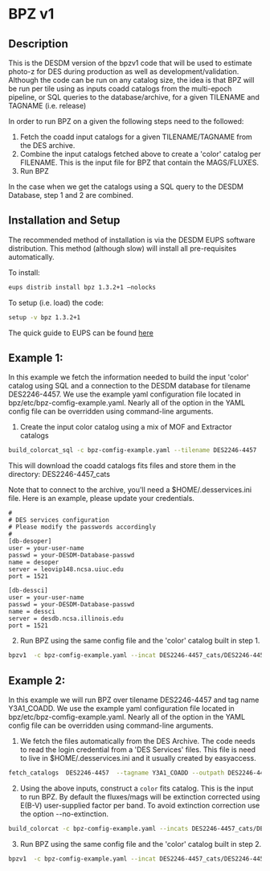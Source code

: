 # BPZ v1

Description
-----------

This is the DESDM version of the bpzv1 code that will be used to estimate photo-z for DES during production as well as development/validation. Although the code can be run on any catalog size, the idea is that BPZ will be run per tile using as inputs coadd catalogs from the multi-epoch pipeline, or SQL queries to the database/archive, for a given TILENAME and TAGNAME (i.e. release)

In order to run BPZ on a given the following steps need to the followed:
1. Fetch the coadd input catalogs for a given TILENAME/TAGNAME from the DES archive.
2. Combine the input catalogs fetched above to create a 'color' catalog per FILENAME. This is the input file for BPZ that contain the MAGS/FLUXES.
3. Run BPZ

In the case when we get the catalogs using a SQL query to the DESDM Database, step 1 and 2 are combined.


Installation and Setup
----------------------

The recommended method of installation is via the DESDM EUPS software distribution. This method (although slow) will install all pre-requisites automatically. 

To install:

```bash
eups distrib install bpz 1.3.2+1 —nolocks
```

To setup (i.e. load) the code:
```bash
setup -v bpz 1.3.2+1
```

The quick guide to EUPS can be found [here](https://opensource.ncsa.illinois.edu/confluence/display/DESDM/The+Impatient%27s+Guide+to+DESDM+EUPS+installation)


Example 1:
----------

In this example we fetch the information needed to build the input 'color' catalog using SQL and a connection to the DESDM database for tilename DES2246-4457. We use the example yaml configuration file located in bpz/etc/bpz-comfig-example.yaml. Nearly all of the option in the YAML config file can be overridden using command-line arguments.


1. Create the input color catalog using a mix of MOF and Extractor catalogs

```bash
build_colorcat_sql -c bpz-comfig-example.yaml --tilename DES2246-4457  --outcat DES2246-4457_cats/DES2246-4457_r2583p01_color.fits 
```

This will download the coadd catalogs fits files and store them in the directory: DES2246-4457_cats

Note that to connect to the archive, you'll need a $HOME/.desservices.ini file. Here is an example, please update your credentials.

```
#
# DES services configuration
# Please modify the passwords accordingly
#
[db-desoper]
user = your-user-name
passwd = your-DESDM-Database-passwd
name = desoper
server = leovip148.ncsa.uiuc.edu
port = 1521

[db-dessci]
user = your-user-name
passwd = your-DESDM-Database-passwd
name = dessci
server = desdb.ncsa.illinois.edu
port = 1521
```

2. Run BPZ using the same config file and the 'color' catalog built in step 1.

```bash
bpzv1  -c bpz-comfig-example.yaml --incat DES2246-4457_cats/DES2246-4457_r2583p01_color.fits --n_jobs 6  --outbpz DES2246-4457_cats/DES2246-4457_r2583p01_bpz.fits
```




Example 2:
----------

In this example we will run BPZ over tilename DES2246-4457 and tag name Y3A1_COADD. We use the example yaml configuration file located in bpz/etc/bpz-comfig-example.yaml. Nearly all of the option in the YAML config file can be overridden using command-line arguments.

1. We fetch the files automatically from the DES Archive. The code needs to read the login credential from a 'DES Services' files. This file is need to live in $HOME/.desservices.ini  and it usually created by easyaccess.

```bash
fetch_catalogs  DES2246-4457  --tagname Y3A1_COADD --outpath DES2246-4457_cats --clobber --verbose 
```

2. Using the above inputs, construct a `color` fits catalog. This is the input to run BPZ. By default the fluxes/mags will be extinction corrected using E(B-V) user-supplied factor per band. To avoid extinction correction use the option --no-extinction.
```bash
build_colorcat -c bpz-comfig-example.yaml --incats DES2246-4457_cats/DES2246-4457_r2583p01_*cat.fits  --outcat DES2246-4457_cats/DES2246-4457_r2583p01_color.fits
```

3. Run BPZ using the same config file and the 'color' catalog built in step 2.

```bash
bpzv1  -c bpz-comfig-example.yaml --incat DES2246-4457_cats/DES2246-4457_r2583p01_color.fits --n_jobs 6  --outbpz DES2246-4457_cats/DES2246-4457_r2583p01_bpz.fits
```


